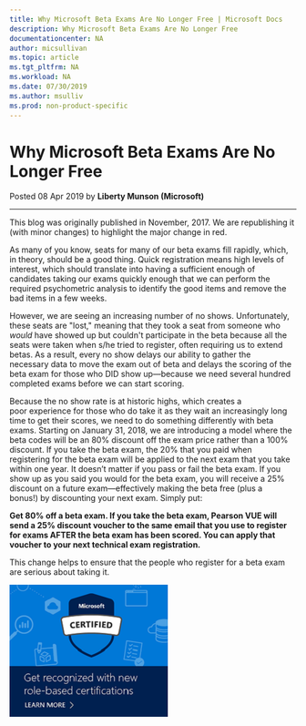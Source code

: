 ```yaml
---
title: Why Microsoft Beta Exams Are No Longer Free | Microsoft Docs
description: Why Microsoft Beta Exams Are No Longer Free 
documentationcenter: NA 
author: micsullivan
ms.topic: article
ms.tgt_pltfrm: NA
ms.workload: NA
ms.date: 07/30/2019
ms.author: msulliv
ms.prod: non-product-specific
---
```

# Why Microsoft Beta Exams Are No Longer Free

Posted 08 Apr 2019 by **Liberty Munson (Microsoft)**

___

This blog was originally published in November, 2017. We are republishing it (with minor changes) to highlight the major change in red.

As many of you know, seats for many of our beta exams fill rapidly, which, in theory, should be a good thing. Quick registration means high levels of interest, which should translate into having a sufficient enough of candidates taking our exams quickly enough that we can perform the required psychometric analysis to identify the good items and remove the bad items in a few weeks.

However, we are seeing an increasing number of no shows. Unfortunately, these seats are "lost," meaning that they took a seat from someone who *would* have showed up but couldn't participate in the beta because all the seats were taken when s/he tried to register, often requiring us to extend betas. As a result, every no show delays our ability to gather the necessary data to move the exam out of beta and delays the scoring of the beta exam for those who DID show up—because we need several hundred completed exams before we can start scoring.

Because the no show rate is at historic highs, which creates a poor experience for those who do take it as they wait an increasingly long time to get their scores, we need to do something differently with beta exams. Starting on January 31, 2018, we are introducing a model where the beta codes will be an 80% discount off the exam price rather than a 100% discount. If you take the beta exam, the 20% that you paid when registering for the beta exam will be applied to the next exam that you take within one year. It doesn’t matter if you pass or fail the beta exam. If you show up as you said you would for the beta exam, you will receive a 25% discount on a future exam—effectively making the beta free (plus a bonus!) by discounting your next exam. Simply put:

**Get 80% off a beta exam. If you take the beta exam, Pearson VUE will send a 25% discount voucher to the same email that you use to register for exams AFTER the beta exam has been scored. You can apply that voucher to your next technical exam registration.**

This change helps to ensure that the people who register for a beta exam are serious about taking it.


[![Build career advancing skills](images/microsoft-certified-banner.png)](https://www.microsoft.com/learning/azure-training-certification.aspx?WT.icid=mva_bnr_lexawareness_usen_asi_rightrail_oct2017)